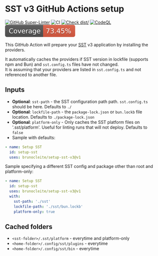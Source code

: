 # SST v3 GitHub Actions setup

[![GitHub Super-Linter](https://github.com/brunocleite/setup-sst/actions/workflows/linter.yml/badge.svg)](https://github.com/super-linter/super-linter)
![CI](https://github.com/brunocleite/setup-sst/actions/workflows/ci.yml/badge.svg)
[![Check dist/](https://github.com/brunocleite/setup-sst/actions/workflows/check-dist.yml/badge.svg)](https://github.com/brunocleite/setup-sst/actions/workflows/check-dist.yml)
[![CodeQL](https://github.com/brunocleite/setup-sst/actions/workflows/codeql-analysis.yml/badge.svg)](https://github.com/brunocleite/setup-sst/actions/workflows/codeql-analysis.yml)
[![Coverage](./badges/coverage.svg)](./badges/coverage.svg)

This GitHub Action will prepare your [SST](https://sst.dev) v3 application by
installing the providers.

It automatically caches the providers if SST version in lockfile (supports npm
and Bun) and `sst.config.ts` files have not changed.  
It is assuming that your providers are listed in `sst.config.ts` and not
referenced to another file.

## Inputs

- **Optional**: `sst-path` - the SST configuration path path. `sst.config.ts`
  should be here. Defaults to `./`
- **Optional**: `lockfile-path` - the `package-lock.json` or `bun.lockb` file
  location. Defaults to `./package-lock.json`
- **Optional**: `platform-only` - Only caches the SST platform files on
  '.sst/platform'. Useful for linting runs that will not deploy. Defaults to
  `false`
- Sample with defaults:

```yaml
- name: Setup SST
  id: setup-sst
  uses: brunocleite/setup-sst-v3@v1
```

Sample specifying a different SST config and package other than root and
platform-only:

```yaml
- name: Setup SST
  id: setup-sst
  uses: brunocleite/setup-sst-v3@v1
  with:
    sst-path: './sst'
    lockfile-path: './sst/bun.lockb'
    platform-only: true
```

## Cached folders

- `<sst-folder>/.sst/platform` - everytime and platform-only
- `<home-folder>/.config/sst/plugins` - everytime
- `<home-folder>/.config/sst/bin` - everytime
